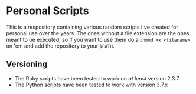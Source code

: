 # Personal Scripts

This is a respository containing various random scripts I've created for personal use over the years.
The ones without a file extension are the ones meant to be executed, so if you want to use them do a `chmod +x <filename>` on 'em and add the repository to your `$PATH`.

## Versioning
- The Ruby scripts have been tested to work on _at least_ version 2.3.7.
- The Python scripts have been tested to work with version 3.7.x
